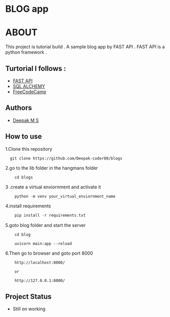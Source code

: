 
# BLOG app

# ABOUT
This project is tutorial build . A sample blog app by FAST API . 
FAST API is a python framework .

## Turtorial I follows : 

- [FAST API](https://www.github.com/Deepak-coder80)
- [SQL ALCHEMY](https://www.sqlalchemy.org/)
- [FreeCodeCamp](https://www.freecodecamp.org/news/fastapi-helps-you-develop-apis-quickly/)




## Authors

- [Deepak M S](https://www.github.com/Deepak-coder80)




## How to use

1.Clone this repository

```git 
  git clone https://github.com/Deepak-coder80/blogs

```

2.go to the lib folder in the hangmans folder

```linux
    cd blogs
```

  
3 .create a virtual enviornment and activate it 
```python
    python -m venv your_virtual_enviornment_name
```    
4.install requirements

```python
    pip install -r requirements.txt
```
  
5.goto blog folder and start the server

```
    cd blog

    uvicorn main:app --reload
```
6.Then go to browser and goto port 8000
```
    http://localhost:8000/

    or
    
    http://127.0.0.1:8000/

```
## Project Status

* Still on working


